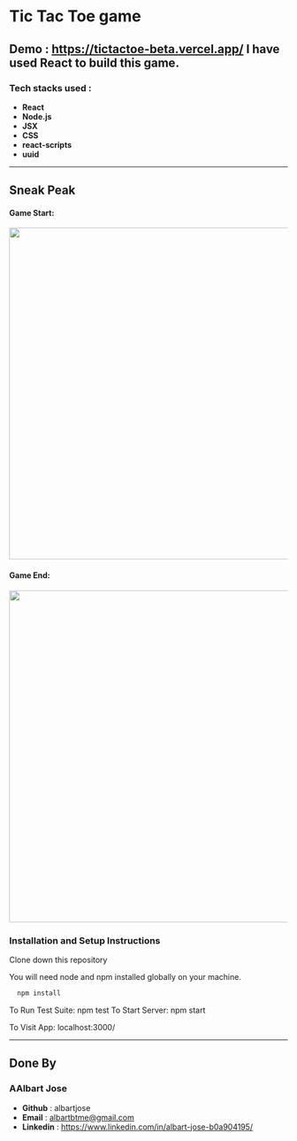 # Tic Tac Toe game
**Demo** : https://tictactoe-beta.vercel.app/
I have used React to build this game.
---
### Tech stacks used :

*  **React** 
*  **Node.js** 
*  **JSX** 
*  **CSS** 
*  **react-scripts** 
*  **uuid**

<hr/>

## Sneak Peak
#### Game Start:
<img width="600px" src="https://user-images.githubusercontent.com/86405837/139427830-11041eee-b03a-4608-9e97-3ac6fcb17d2a.png"/>

#### Game End:
<img width="600px" src="https://user-images.githubusercontent.com/86405837/139427837-0632c584-e3b4-4bf9-9615-2a96495fd493.png"/>

### Installation and Setup Instructions
Clone down this repository

You will need node and npm installed globally on your machine. 


```bash
  npm install
```

To Run Test Suite: npm test To Start Server: npm start

To Visit App: localhost:3000/

<hr/>

## Done By

### AAlbart Jose
- **Github** : albartjose
- **Email** : albartbtme@gmail.com
- **Linkedin** : https://www.linkedin.com/in/albart-jose-b0a904195/
